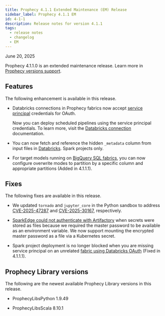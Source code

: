 ```yaml
---
title: Prophecy 4.1.1 Extended Maintenance (EM) Release
sidebar_label: Prophecy 4.1.1 EM
id: 4-1-1
description: Release notes for version 4.1.1
tags:
  - release notes
  - changelog
  - EM
---
```


June 20, 2025

Prophecy 4.1.1.0 is an extended maintenance release. Learn more in [Prophecy versions support](docs/release_notes/version_chart/versions_support.md).

## Features

The following enhancement is available in this release.

- Databricks connections in Prophecy fabrics now accept [service principal](https://docs.databricks.com/aws/en/admin/users-groups/service-principals) credentials for OAuth.

  Now you can deploy scheduled pipelines using the service principal credentials. To learn more, visit the [Databricks connection](/administration/fabrics/prophecy-fabrics/connections/databricks) documentation.

- You can now fetch and reference the hidden `_metadata` column from input files in [Databricks](https://docs.databricks.com/aws/en/ingestion/file-metadata-column). Spark projects only.

- For target models running on [BigQuery SQL fabrics](/administration/fabrics/sql-fabrics/bigquery), you can now configure overwrite modes to partition by a specific column and appropriate partitions (Added in 4.1.1.1).

## Fixes

The following fixes are available in this release.

- We updated `tornado` and `jupyter_core` in the Python sandbox to address [CVE-2025-47287](https://www.cve.org/CVERecord?id=CVE-2025-47287) and [CVE-2025-30167](https://www.cve.org/CVERecord?id=CVE-2025-30167), respectively.

- [SparkEdge could not authenticate with Artifactory](/administration/self-hosted/configure-sparkedge) when secrets were stored as files because we required the master password to be available as an environment variable. We now support mounting the encrypted master password as a file via a Kubernetes secret.

- Spark project deployment is no longer blocked when you are missing service principal on an unrelated [fabric using Databricks OAuth](docs/administration/fabrics/Spark-fabrics/databricks/databricks.md) (Fixed in 4.1.1.1).

## Prophecy Library versions

The following are the newest available Prophecy Library versions in this release.

- ProphecyLibsPython 1.9.49

- ProphecyLibsScala 8.10.1
